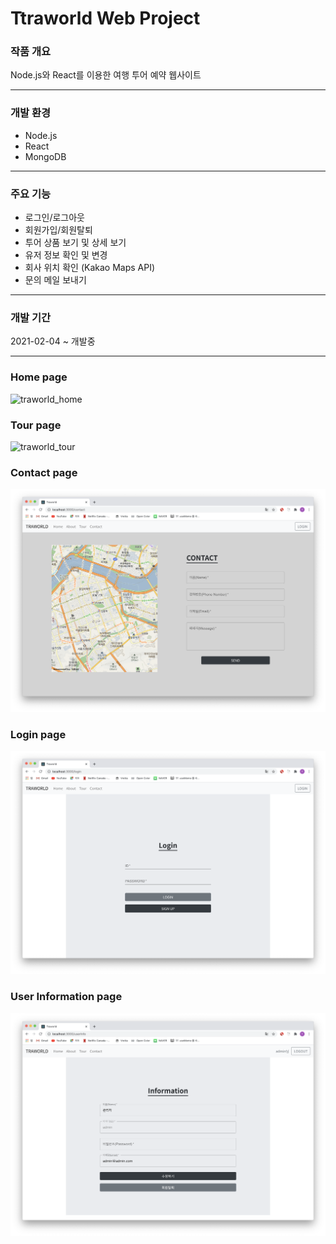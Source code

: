 # Ttraworld Web Project

### 작품 개요
Node.js와 React를 이용한 여행 투어 예약 웹사이트
* * *

### 개발 환경
+ Node.js 
+ React
+ MongoDB
* * *

### 주요 기능
+ 로그인/로그아웃
+ 회원가입/회원탈퇴
+ 투어 상품 보기 및 상세 보기
+ 유저 정보 확인 및 변경
+ 회사 위치 확인 (Kakao Maps API)
+ 문의 메일 보내기
* * *

### 개발 기간
2021-02-04 ~ 개발중
* * *


### Home page
![traworld_home](./image/traworld_home.png)

### Tour page
![traworld_tour](./image/traworld_tour.png)

### Contact page
![traworld_contact](./image/traworld_contact.png)

### Login page
![traworld_login](./image/traworld_login.png)

### User Information page
![traworld_info](./image/traworld_info.png)

